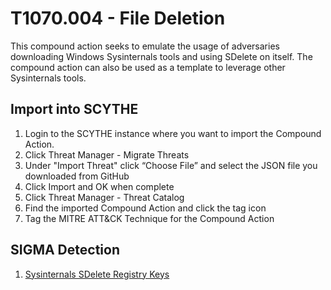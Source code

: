 # T1070.004 - File Deletion

This compound action seeks to emulate the usage of adversaries downloading Windows Sysinternals tools and using SDelete on itself. The compound action can also be used as a template to leverage other Sysinternals tools.

## Import into SCYTHE

1. Login to the SCYTHE instance where you want to import the Compound Action.
2. Click Threat Manager - Migrate Threats
3. Under "Import Threat" click “Choose File” and select the JSON file you downloaded from GitHub
4. Click Import and OK when complete
5. Click Threat Manager - Threat Catalog
6. Find the imported Compound Action and click the tag icon
7. Tag the MITRE ATT&CK Technique for the Compound Action

## SIGMA Detection
1. [Sysinternals SDelete Registry Keys](https://github.com/SigmaHQ/sigma/blob/bc316855f6bcb0233f5e66bcba32beea36d4feb8/rules/windows/registry/registry_add/registry_add_sysinternals_sdelete_registry_keys.yml)
